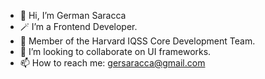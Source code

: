 - 👋 Hi, I’m German Saracca
- 🪄 I’m a Frontend Developer.
- 🏫 Member of the Harvard IQSS Core Development Team.
- 🦉 I’m looking to collaborate on UI frameworks.
- 📫 How to reach me: gersaracca@gmail.com
